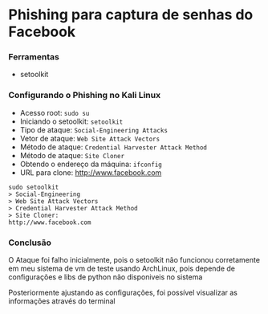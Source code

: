 # Phishing para captura de senhas do Facebook

### Ferramentas

- setoolkit

### Configurando o Phishing no Kali Linux

- Acesso root: ``` sudo su ```
- Iniciando o setoolkit: ``` setoolkit ```
- Tipo de ataque: ``` Social-Engineering Attacks ```
- Vetor de ataque: ``` Web Site Attack Vectors ```
- Método de ataque: ```Credential Harvester Attack Method ```
- Método de ataque: ``` Site Cloner ```
- Obtendo o endereço da máquina: ``` ifconfig ```
- URL para clone: http://www.facebook.com

```
sudo setoolkit
> Social-Engineering
> Web Site Attack Vectors
> Credential Harvester Attack Method
> Site Cloner: 
http://www.facebook.com

```
### Conclusão

O Ataque foi falho inicialmente, pois o setoolkit não funcionou corretamente em meu sistema de vm de teste usando ArchLinux, pois depende de configurações e libs de python não disponiveis no sistema

Posteriormente ajustando as configurações, foi possível visualizar as informações através do terminal